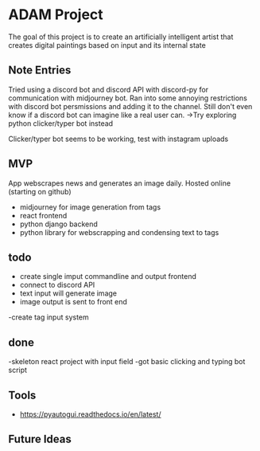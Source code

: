 # ADAM Project

The goal of this project is to create an artificially intelligent 
artist that creates digital paintings based on input and its internal state

## Note Entries
Tried using a discord bot and discord API with discord-py for communication with midjourney bot. Ran into some annoying restrictions with discord bot persmissions and adding it to the channel. Still don't even know if a discord bot can imagine like a real user can. ->Try exploring python clicker/typer bot instead

Clicker/typer bot seems to be working, test with instagram uploads


## MVP

App webscrapes news and generates an image daily. Hosted online (starting on github)
- midjourney for image generation from tags
- react frontend
- python django backend
-   python library for webscrapping and condensing text to tags



## todo
- create single imput commandline and output frontend
- connect to discord API
- text input will generate image
- image output is sent to front end

-create tag input system


## done
-skeleton react project with input field
-got basic clicking and typing bot script

## Tools
- https://pyautogui.readthedocs.io/en/latest/
## Future Ideas


